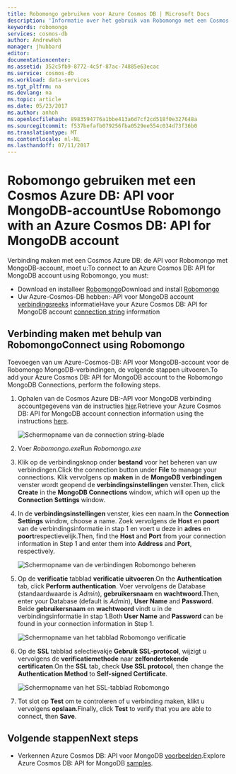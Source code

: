 ```yaml
---
title: Robomongo gebruiken voor Azure Cosmos DB | Microsoft Docs
description: 'Informatie over het gebruik van Robomongo met een Cosmos Azure DB: API voor MongoDB-account'
keywords: robomongo
services: cosmos-db
author: AndrewHoh
manager: jhubbard
editor: 
documentationcenter: 
ms.assetid: 352c5fb9-8772-4c5f-87ac-74885e63ecac
ms.service: cosmos-db
ms.workload: data-services
ms.tgt_pltfrm: na
ms.devlang: na
ms.topic: article
ms.date: 05/23/2017
ms.author: anhoh
ms.openlocfilehash: 8983594776a1bbe413a6d7cf2cd518f0e327648a
ms.sourcegitcommit: f537befafb079256fba0529ee554c034d73f36b0
ms.translationtype: MT
ms.contentlocale: nl-NL
ms.lasthandoff: 07/11/2017
---
```

# <a name="use-robomongo-with-an-azure-cosmos-db-api-for-mongodb-account"></a><span data-ttu-id="299e3-104">Robomongo gebruiken met een Cosmos Azure DB: API voor MongoDB-account</span><span class="sxs-lookup"><span data-stu-id="299e3-104">Use Robomongo with an Azure Cosmos DB: API for MongoDB account</span></span>
<span data-ttu-id="299e3-105">Verbinding maken met een Cosmos Azure DB: de API voor Robomongo met MongoDB-account, moet u:</span><span class="sxs-lookup"><span data-stu-id="299e3-105">To connect to an Azure Cosmos DB: API for MongoDB account using Robomongo, you must:</span></span>

* <span data-ttu-id="299e3-106">Download en installeer [Robomongo](https://robomongo.org/)</span><span class="sxs-lookup"><span data-stu-id="299e3-106">Download and install [Robomongo](https://robomongo.org/)</span></span>
* <span data-ttu-id="299e3-107">Uw Azure-Cosmos-DB hebben:-API voor MongoDB account [verbindingsreeks](connect-mongodb-account.md) informatie</span><span class="sxs-lookup"><span data-stu-id="299e3-107">Have your Azure Cosmos DB: API for MongoDB account [connection string](connect-mongodb-account.md) information</span></span>

## <a name="connect-using-robomongo"></a><span data-ttu-id="299e3-108">Verbinding maken met behulp van Robomongo</span><span class="sxs-lookup"><span data-stu-id="299e3-108">Connect using Robomongo</span></span>
<span data-ttu-id="299e3-109">Toevoegen van uw Azure-Cosmos-DB: API voor MongoDB-account voor de Robomongo MongoDB-verbindingen, de volgende stappen uitvoeren.</span><span class="sxs-lookup"><span data-stu-id="299e3-109">To add your Azure Cosmos DB: API for MongoDB account to the Robomongo MongoDB Connections, perform the following steps.</span></span>

1. <span data-ttu-id="299e3-110">Ophalen van de Cosmos Azure DB:-API voor MongoDB verbinding accountgegevens van de instructies [hier](connect-mongodb-account.md).</span><span class="sxs-lookup"><span data-stu-id="299e3-110">Retrieve your Azure Cosmos DB: API for MongoDB account connection information using the instructions [here](connect-mongodb-account.md).</span></span>

    ![Schermopname van de connection string-blade](./media/mongodb-robomongo/connectionstringblade.png)
2. <span data-ttu-id="299e3-112">Voer *Robomongo.exe*</span><span class="sxs-lookup"><span data-stu-id="299e3-112">Run *Robomongo.exe*</span></span>

3. <span data-ttu-id="299e3-113">Klik op de verbindingsknop onder **bestand** voor het beheren van uw verbindingen.</span><span class="sxs-lookup"><span data-stu-id="299e3-113">Click the connection button under **File** to manage your connections.</span></span> <span data-ttu-id="299e3-114">Klik vervolgens op **maken** in de **MongoDB verbindingen** venster wordt geopend de **verbindingsinstellingen** venster.</span><span class="sxs-lookup"><span data-stu-id="299e3-114">Then, click **Create** in the **MongoDB Connections** window, which will open up the **Connection Settings** window.</span></span>

4. <span data-ttu-id="299e3-115">In de **verbindingsinstellingen** venster, kies een naam.</span><span class="sxs-lookup"><span data-stu-id="299e3-115">In the **Connection Settings** window, choose a name.</span></span> <span data-ttu-id="299e3-116">Zoek vervolgens de **Host** en **poort** van de verbindingsinformatie in stap 1 en voert u deze in **adres** en **poort**respectievelijk.</span><span class="sxs-lookup"><span data-stu-id="299e3-116">Then, find the **Host** and **Port** from your connection information in Step 1 and enter them into **Address** and **Port**, respectively.</span></span>

    ![Schermopname van de verbindingen Robomongo beheren](./media/mongodb-robomongo/manageconnections.png)
5. <span data-ttu-id="299e3-118">Op de **verificatie** tabblad **verificatie uitvoeren**.</span><span class="sxs-lookup"><span data-stu-id="299e3-118">On the **Authentication** tab, click **Perform authentication**.</span></span> <span data-ttu-id="299e3-119">Voer vervolgens de Database (standaardwaarde is *Admin*), **gebruikersnaam** en **wachtwoord**.</span><span class="sxs-lookup"><span data-stu-id="299e3-119">Then, enter your Database (default is *Admin*), **User Name** and **Password**.</span></span>
<span data-ttu-id="299e3-120">Beide **gebruikersnaam** en **wachtwoord** vindt u in de verbindingsinformatie in stap 1.</span><span class="sxs-lookup"><span data-stu-id="299e3-120">Both **User Name** and **Password** can be found in your connection information in Step 1.</span></span>

    ![Schermopname van het tabblad Robomongo verificatie](./media/mongodb-robomongo/authentication.png)
6. <span data-ttu-id="299e3-122">Op de **SSL** tabblad selectievakje **Gebruik SSL-protocol**, wijzigt u vervolgens de **verificatiemethode** naar **zelfondertekende certificaten**.</span><span class="sxs-lookup"><span data-stu-id="299e3-122">On the **SSL** tab, check **Use SSL protocol**, then change the **Authentication Method** to **Self-signed Certificate**.</span></span>

    ![Schermopname van het SSL-tabblad Robomongo](./media/mongodb-robomongo/SSL.png)
7. <span data-ttu-id="299e3-124">Tot slot op **Test** om te controleren of u verbinding maken, klikt u vervolgens **opslaan**.</span><span class="sxs-lookup"><span data-stu-id="299e3-124">Finally, click **Test** to verify that you are able to connect, then **Save**.</span></span>

## <a name="next-steps"></a><span data-ttu-id="299e3-125">Volgende stappen</span><span class="sxs-lookup"><span data-stu-id="299e3-125">Next steps</span></span>
* <span data-ttu-id="299e3-126">Verkennen Azure Cosmos DB: API voor MongoDB [voorbeelden](mongodb-samples.md).</span><span class="sxs-lookup"><span data-stu-id="299e3-126">Explore Azure Cosmos DB: API for MongoDB [samples](mongodb-samples.md).</span></span>
